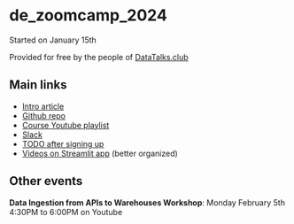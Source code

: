 # de_zoomcamp_2024

Started on January 15th

Provided for free by the people of [DataTalks.club](https://datatalks.club/)

## Main links
- [Intro article](https://datatalks.club/blog/data-engineering-zoomcamp.html)
- [Github repo](https://github.com/DataTalksClub/data-engineering-zoomcamp)
- [Course Youtube playlist](https://www.youtube.com/playlist?list=PL3MmuxUbc_hJed7dXYoJw8DoCuVHhGEQb)
- [Slack](https://app.slack.com/client/T01ATQK62F8/C01FABYF2RG)
- [TODO after signing up](https://github.com/DataTalksClub/data-engineering-zoomcamp/blob/main/after-sign-up.md)
- [Videos on Streamlit app](https://dezoomcamp.streamlit.app/) (better organized)


## Other events

**Data Ingestion from APIs to Warehouses Workshop**: 
Monday February 5th 4:30PM to 6:00PM on Youtube

